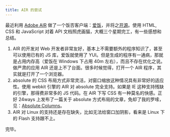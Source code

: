 ```yaml
---
title: AIR 的尝试
---
```

最近利用 [Adobe AIR][0] 做了一个饭否客户端：[爱饭][1]，并将之[开源][2]。使用 HTML, CSS 和 JavaScript 对着 API 文档照虎画猫，大概三个星期完工，有一些感想和总结。

1. AIR 的开发对 Web 开发者非常友好，基本上不需要额外的程序知识了，甚至可以使用已有的 JS 库，爱饭就使用了 YUI。但是生成的程序有一通病，那就是占用内存高（爱饭在 Windows 下占用 40m 左右），而且不存在优化之说。做严肃的应用 AIR 还是上不了台面。很多时候觉得，打开一个 AIR 程序，其实就是打开了一个浏览器。
2. absolute 的 CSS 布局方式非常灵活，对窗口缩放这种情况具有非常好的适应性。使用 webkit 引擎的 AIR 对 absolute 完全支持。如果是 IE 这种支持残缺的引擎，那得费非常多的 JS 代码。在 AIR 下写 CSS 有一种莫名的快感。正好 24ways 上发布了一篇关于 absolute 方式布局的文章，免却了我的罗嗦，见：[Absolute Columns][3]。
3. AIR 对 Linux 的支持还是存在缺失，比如无法给窗口加阴影，看来是 Linux 下的 Flash 支持跟不上。

完毕。

[0]: http://www.adobe.com/products/air/
[1]: http://ifan.realazy.org/
[2]: http://code.google.com/p/ifan/
[3]: http://24ways.org/2008/absolute-columns